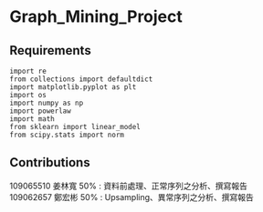 # Graph_Mining_Project  

## Requirements
```
import re
from collections import defaultdict
import matplotlib.pyplot as plt
import os
import numpy as np
import powerlaw
import math
from sklearn import linear_model
from scipy.stats import norm
```

## Contributions
109065510 姜林寬 50% : 資料前處理、正常序列之分析、撰寫報告  
109062657 鄭宏彬 50% : Upsampling、異常序列之分析、撰寫報告  
